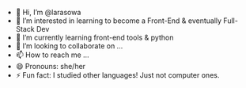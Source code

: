 - 👋 Hi, I’m @larasowa
- 👀 I’m interested in learning to become a Front-End & eventually Full-Stack Dev
- 🌱 I’m currently learning front-end tools & python
- 💞️ I’m looking to collaborate on ...
- 📫 How to reach me ...
- 😄 Pronouns: she/her
- ⚡ Fun fact: I studied other languages! Just not computer ones.

<!---
larasowa/larasowa is a ✨ special ✨ repository because its `README.md` (this file) appears on your GitHub profile.
You can click the Preview link to take a look at your changes.
--->
